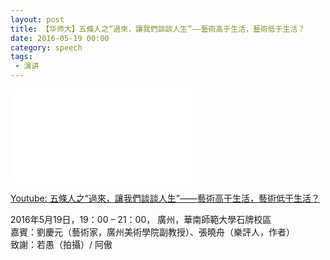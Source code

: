 ```yaml
---
layout: post
title: 【华师大】五條人之“過來，讓我們談談人生”——藝術高于生活，藝術低于生活？ 
date: 2016-05-19 00:00
category: speech
tags:
 - 演讲
---
```


<div class="iframe-container">
<iframe class="responsive-iframe" src="//player.bilibili.com/player.html?aid=838968562&bvid=BV1Y54y1S7Mx&cid=216921281&page=1"  frameborder="no" allowfullscreen="true"></iframe>
</div>

[Youtube: 五條人之“過來，讓我們談談人生”——藝術高于生活，藝術低于生活？](https://www.youtube.com/watch?v=IlwFaON9Z44)

2016年5月19日，19：00 – 21：00， 廣州，華南師範大學石牌校區  
嘉賓：劉慶元（藝術家，廣州美術學院副教授）、張曉舟（樂評人，作者）  
致謝：若愚（拍攝）/ 阿傲
